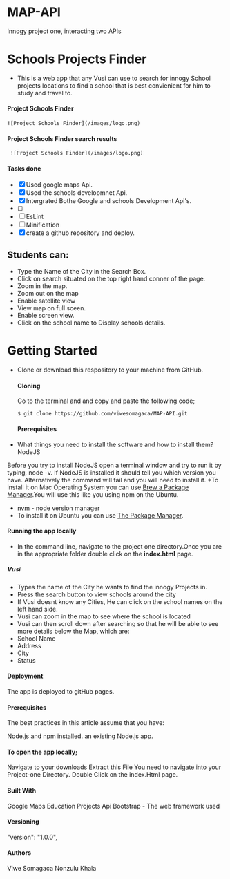 # MAP-API
Innogy project one, interacting two APIs

# Schools Projects Finder
* This is a web app that any Vusi can use to search for innogy School projects locations to find a school that is best convienient
 for him to study and travel to.
 
 #### Project Schools Finder
    ![Project Schools Finder](/images/logo.png)


 #### Project Schools Finder search results
     ![Project Schools Finder](/images/logo.png)



#### Tasks done
 - [x] Used google maps Api.
 - [x] Used the schools developmnet Api.
 - [x] Intergrated Bothe Google and schools Development Api's.
 - [ ]
 - [ ] EsLint
 - [ ] Minification
 - [x] create a github repository and deploy.
 
## Students can:
  * Type the Name of the City in the Search Box.
  * Click on search situated on the top right hand conner of the page.
  * Zoom in the map.
  * Zoom out on the map
  * Enable satellite view
  * View map on full sceen.
  * Enable screen view.
  * Click on the school name to Display schools details.

# Getting Started

* Clone or download this respository to your machine from GitHub.

   #### Cloning
     Go to the terminal and and copy and paste the following code;

  ``` $ git clone https://github.com/viwesomagaca/MAP-API.git ```
   
  #### Prerequisites

* What things you need to install the software and how to install them?
    NodeJS

Before you try to install NodeJS open a terminal window and try to run it by typing, node -v. If NodeJS is installed it should tell you which version you have. Alternatively the command will fail and you will need to install it.
*To install it on Mac Operating System you can use [Brew a Package Manager](https://brew.sh/).You will use this like you using npm on the Ubuntu.
*  [nvm](https://github.com/creationix/nvm)  - node version manager
* To install it on Ubuntu you can use [The Package Manager](https://nodejs.org/en/download/package-manager/).

#### Running the app locally
 * In the command line, navigate to the project one directory.Once you are in the appropriate folder double click on the __index.html__ page.


##### Vusi
  * Types the name of the City he wants to find the innogy Projects in.
  * Press the search button to view schools around the city
  * If Vusi doesnt know any Cities, He can click on the school names on the left hand side.
  * Vusi can zoom in the map to see where the school is located
  * Vusi can then scroll down after searching so that he will be able to see more details below the Map, which are:
   * School Name
   * Address
   * City
   * Status

#### Deployment
The app is deployed to gitHub pages. 

#### Prerequisites
The best practices in this article assume that you have:

Node.js and npm installed.
an existing Node.js app.

#### To open the app locally;
Navigate to your downloads
Extract this File
You need to navigate into your Project-one Directory.
Double Click on the index.Html page.

#### Built With
Google Maps
Education Projects Api
Bootstrap - The web framework used

#### Versioning
"version": "1.0.0",

#### Authors
Viwe Somagaca 
Nonzulu Khala
